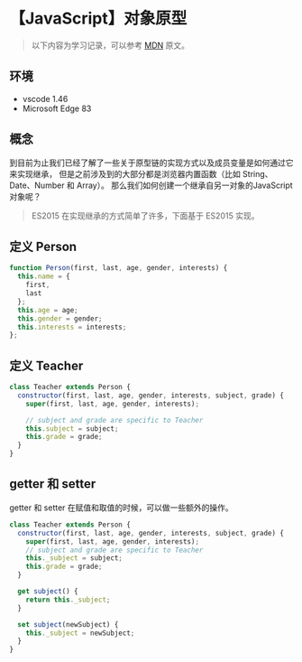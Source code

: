 # 【JavaScript】对象原型

> 以下内容为学习记录，可以参考 [MDN][1] 原文。

## 环境

- vscode 1.46
- Microsoft Edge 83

## 概念

到目前为止我们已经了解了一些关于原型链的实现方式以及成员变量是如何通过它来实现继承，
但是之前涉及到的大部分都是浏览器内置函数（比如 String、Date、Number 和 Array）。
那么我们如何创建一个继承自另一对象的JavaScript对象呢？

> ES2015 在实现继承的方式简单了许多，下面基于 ES2015 实现。

## 定义 Person

```js
function Person(first, last, age, gender, interests) {
  this.name = {
    first,
    last
  };
  this.age = age;
  this.gender = gender;
  this.interests = interests;
};
```

## 定义 Teacher

```js
class Teacher extends Person {
  constructor(first, last, age, gender, interests, subject, grade) {
    super(first, last, age, gender, interests);

    // subject and grade are specific to Teacher
    this.subject = subject;
    this.grade = grade;
  }
}
```

## getter 和 setter

getter 和 setter 在赋值和取值的时候，可以做一些额外的操作。

```js
class Teacher extends Person {
  constructor(first, last, age, gender, interests, subject, grade) {
    super(first, last, age, gender, interests);
    // subject and grade are specific to Teacher
    this._subject = subject;
    this.grade = grade;
  }

  get subject() {
    return this._subject;
  }

  set subject(newSubject) {
    this._subject = newSubject;
  }
}
```

[1]: https://developer.mozilla.org/zh-CN/docs/Learn/JavaScript/Objects/Inheritance